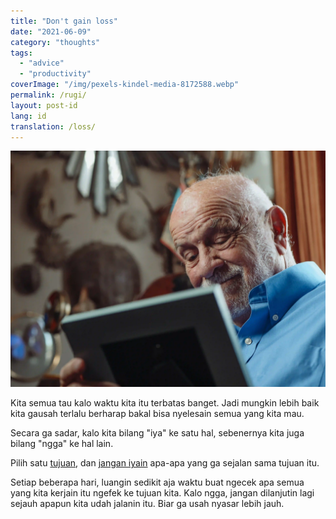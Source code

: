 ```yaml
---
title: "Don't gain loss"
date: "2021-06-09"
category: "thoughts"
tags:
  - "advice"
  - "productivity"
coverImage: "/img/pexels-kindel-media-8172588.webp"
permalink: /rugi/
layout: post-id
lang: id
translation: /loss/
---
```


![](/img/pexels-kindel-media-8172588.webp)

Kita semua tau kalo waktu kita itu terbatas banget. Jadi mungkin lebih baik kita gausah terlalu berharap bakal bisa nyelesain semua yang kita mau.

Secara ga sadar, kalo kita bilang "iya" ke satu hal, sebenernya kita juga bilang "ngga" ke hal lain.

Pilih satu [tujuan](/tujuan/), dan [jangan iyain](/tidak/) apa-apa yang ga sejalan sama tujuan itu.

Setiap beberapa hari, luangin sedikit aja waktu buat ngecek apa semua yang kita kerjain itu ngefek ke tujuan kita. Kalo ngga, jangan dilanjutin lagi sejauh apapun kita udah jalanin itu. Biar ga usah nyasar lebih jauh.
